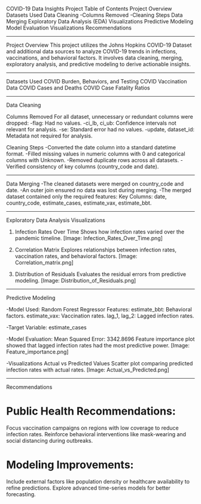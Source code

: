 COVID-19 Data Insights Project
Table of Contents
Project Overview
Datasets Used
Data Cleaning
-Columns Removed
-Cleaning Steps
Data Merging
Exploratory Data Analysis (EDA)
Visualizations
Predictive Modeling
Model Evaluation
Visualizations
Recommendations

--------------------------------------------------------------------------------
Project Overview
This project utilizes the Johns Hopkins COVID-19 Dataset and additional data 
sources to analyze COVID-19 trends in infections, vaccinations, and behavioral 
factors. It involves data cleaning, merging, exploratory analysis, and 
predictive modeling to derive actionable insights.

--------------------------------------------------------------------------------
Datasets Used
COVID Burden, Behaviors, and Testing
COVID Vaccination Data
COVID Cases and Deaths
COVID Case Fatality Ratios

--------------------------------------------------------------------------------
Data Cleaning

Columns Removed
For all dataset, unnecessary or redundant columns were dropped:
-flag: Had no values.
-ci_lb, ci_ub: Confidence intervals not relevant for analysis.
-se: Standard error had no values.
-update, dataset_id: Metadata not required for analysis.

Cleaning Steps
-Converted the date column into a standard datetime format.
-Filled missing values in numeric columns with 0 and categorical columns 
with Unknown.
-Removed duplicate rows across all datasets.
-Verified consistency of key columns (country_code and date).

--------------------------------------------------------------------------------
Data Merging
-The cleaned datasets were merged on country_code and date.
-An outer join ensured no data was lost during merging.
-The merged dataset contained only the required features:
Key Columns: date, country_code, estimate_cases, estimate_vax, estimate_bbt.

--------------------------------------------------------------------------------
Exploratory Data Analysis
Visualizations
1. Infection Rates Over Time
Shows how infection rates varied over the pandemic timeline.
[Image: Infection_Rates_Over_Time.png]

2. Correlation Matrix
Explores relationships between infection rates, vaccination rates, and behavioral factors.
[Image: Correlation_matrix.png]

3. Distribution of Residuals
Evaluates the residual errors from predictive modeling.
[Image: Distribution_of_Residuals.png]

--------------------------------------------------------------------------------
Predictive Modeling

-Model Used: Random Forest Regressor
Features:
estimate_bbt: Behavioral factors.
estimate_vax: Vaccination rates.
lag_1, lag_2: Lagged infection rates.

-Target Variable: estimate_cases

-Model Evaluation:
Mean Squared Error: 3342.8696
Feature importance plot showed that lagged infection rates had the most 
predictive power.
[Image: Feature_importance.png]

-Visualizations
Actual vs Predicted Values
Scatter plot comparing predicted infection rates with actual rates.
[Image: Actual_vs_Predicted.png]

--------------------------------------------------------------------------------
Recommendations

# Public Health Recommendations:
Focus vaccination campaigns on regions with low coverage to reduce infection 
rates.
Reinforce behavioral interventions like mask-wearing and social distancing 
during outbreaks.

# Modeling Improvements:
Include external factors like population density or healthcare availability to 
refine predictions.
Explore advanced time-series models for better forecasting.

